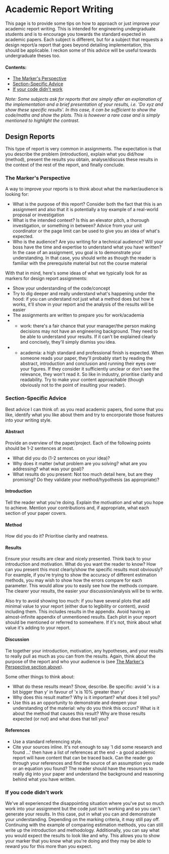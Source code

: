 # Academic Report Writing
This page is to provide some tips on how to approach or just improve your academic report writing. This is intended for engineering undergraduate students and is to encourage you towards the standard expected in academic papers. Each subject is different, but for a subject that requests a design report/a report that goes beyond detailing implementation, this should be applicable. I reckon some of this advice will be useful towards undergraduate theses too.

#### Contents:
- [The Marker's Perspective](#markers-perspective)
- [Section-Specific Advice](#section-spec-advice)
- [If your code didn't work](#bad-code)

*Note: Some subjects ask for reports that are simply after an explanation of the implementation and a brief presentation of your results, i.e. 'Do xyz and show these specific results'. In this case, it can be sufficient to show the code/maths and show the plots. This is however a rare case and is simply mentioned to highlight the contrast.*

## Design Reports
This type of report is very common in assignments. The expectation is that you describe the problem (introduction), explain what you did/how (method), present the results you obtain, analyse/discuss these results in the context of the rest of the report, and finally conclude.

<a name=markers-perspective></a>
### The Marker's Perspective
A way to improve your reports is to think about what the marker/audience is looking for:
- What is the purpose of this report? Consider both the fact that this is an assignment and also that it is potentially a toy example of a real-world proposal or investigation
- What is the intended context? Is this an elevator pitch, a thorough investigation, or something in between? Advice from your unit coordinator or the page limit can be used to give you an idea of what's expected.
- Who is the audience? Are you writing for a technical audience? Will your boss have the time and expertise to understand what you have written? In the case of an assignment, you goal is to demonstrate your understanding. In that case, you should write as though the reader is familiar with the prerequisite material but not the course material

With that in mind, here's some ideas of what we typically look for as markers for design report assignments:
- Show your understanding of the code/concept
- Try to dig deeper and really understand what's happening under the hood: if you can understand not just what a method does but how it works, it'll show in your report and the analysis of the results will be easier
- The assignments are written to prepare you for work/academia
- - work: there's a fair chance that your manager/the person making decisions may not have an engineering background. They need to be able to understand your results. If it can't be explained clearly and concisely, they'll simply dismiss you idea.
- - academia: a high standard and professional finish is expected. When someone reads your paper, they'll probably start by reading the abstract, introduction and conclusion and running their eyes over your figures. If they consider it sufficiently unclear or don't see the relevance, they won't read it. So like in industry, prioritise clarity and readability. Try to make your content approachable (though obviously not to the point of insulting your reader).

<a name=section-spec-advice></a>
### Section-Specific Advice
Best advice I can think of: as you read academic papers, find some that you like, identify what you like about them and try to encorporate those features into your writing style.

#### Abstract
Provide an overview of the paper/project. Each of the following points should be 1-2 sentences at most.
- What did you do (1-2 sentences on your idea)?
- Why does it matter (what problem are you solving? what are you addressing? what was your goal)?
- What results do you present: Not too much detail here, but are they promising? Do they validate your method/hypothesis (as appropriate)?

#### Introduction
Tell the reader what you're doing. Explain the motivation and what you hope to achieve. Mention your contributions and, if appropriate, what each section of your paper covers.

#### Method
How did you do it? Prioritise clarity and neatness.

#### Results
Ensure your results are clear and nicely presented. Think back to your introduction and motivation. What do you want the reader to know? How can you present this most clearly/show the specific results most obviously? For example, if you're trying to show the accuracy of different estimation methods, you may wish to show how the errors compare for each parameter. This would allow you to easily see how the methods compare. The clearer your results, the easier your discussion/analysis will be to write.

Also try to avoid showing too much: if you have several plots that add minimal value to your report (either due to legibility or content), avoid including them. This includes results in the appendix. Avoid having an almost-infinite appendix of unmentioned results. Each plot in your report should be mentioned or referred to somewhere. If it's not, think about what value it's adding to your report.

#### Discussion
Tie together your introduction, motivation, any hypotheses, and your results to really pull as much as you can from the results. Again, think about the purpose of the report and who your audience is (see [The Marker's Perspective section above](https://github.com/nackjaylor/formatting_tips-tricks/edit/main/ReportWritingTips.md#the-markers-perspective)).

Some other things to think about:
- What do these results mean? Show, describe. Be specific: avoid 'x is a bit bigger than y' in favour of 'x is 10% greater than y'
- Why does this result matter? Why is it important? what does it tell you? 
- Use this as an opportunity to demonstrate and deepen your understanding of the material: why do you think this occurs? What is it about the method that causes this result? Why are those results expected (or not) and what does that tell you?

#### References
- Use a standard referencing style.
- Cite your sources inline. It's not enough to say 'I did some research and found ...' then have a list of references at the end - a good academic report will have content that can be traced back. Can the reader go through your references and find the source of an assumption you made or an equation you found? The reader should have the resources to really dig into your paper and understand the background and reasoning behind what you have written.

<a name=bad-code></a>
### If you code didn't work
We've all experienced the disappointing situation where you've put so much work into your assignment but the code just isn't working and so you can't generate your results. In this case, put in what you can and demonstrate your understanding. Depending on the marking criteria, it may still pay off. Continuing with the example of comparing estimation methods, you can still write up the introduction and methodology. Additionally, you can say what you would expect the results to look like and why. This allows you to show your marker that you know what you're doing and they may be able to reward you for this more than you expect.
